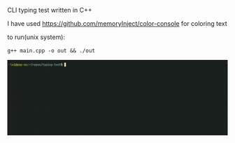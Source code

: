CLI typing test written in C++

I have used https://github.com/memoryInject/color-console for coloring text

to run(unix system):
```
g++ main.cpp -o out && ./out
```

![image to ascii](https://github.com/Luijika711/typing-test/blob/main/vid.gif?raw=true)
